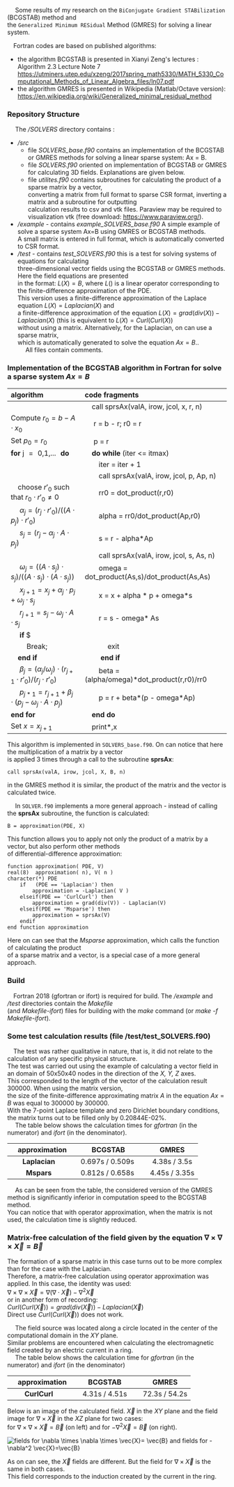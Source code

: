 &emsp; Some results of my research on the `BiConjugate Gradient STABilization` (BCGSTAB) method and  
the `Generalized Minimum RESidual` Method (GMRES) for solving a linear system.

 &emsp;Fortran codes are based on published algorithms:  
 
- the algorithm BCGSTAB is presented in Xianyi Zeng's lectures :  Algorithm 2.3 Lecture Note 7 
<https://utminers.utep.edu/xzeng/2017spring_math5330/MATH_5330_Computational_Methods_of_Linear_Algebra_files/ln07.pdf>   
- the algorithm GMRES is presented in Wikipedia (Matlab/Octave version): 
<https://en.wikipedia.org/wiki/Generalized_minimal_residual_method>   


### Repository Structure
&emsp; The _/SOLVERS_ directory contains :   
 
 * _/src_  
    - file _SOLVERS_base.f90_  contains an implementation of the BCGSTAB or GMRES methods for solving a linear sparse system: Ax = B. 
    - file _SOLVERS.f90_ oriented on implementation of BCGSTAB or GMRES for calculating 3D fields. Explanations are given below.
    - file _utilites.f90_ contains subroutines for calculating the product of a sparse matrix by a vector,  
converting a matrix from full format to sparse CSR format, inverting a matrix and a subroutine for outputting  
calculation results to csv and vtk files. Paraview may be required to visualization  vtk (free download: <https://www.paraview.org/>).
 * _/example_ - contains _example_SOLVERS_base.f90_  A simple example of solve a sparse system Ax=B using GMRES or BCGSTAB methods.  
A small matrix is entered in full format, which is automatically converted to CSR format.  
 * _/test_ - contains _test_SOLVERS.f90_ this is a test for solving systems of equations for calculating  
three-dimensional vector fields using the BCGSTAB or GMRES methods. Here the field equations are presented  
in the format: $L(X) = B,$ where $L()$ is a linear operator corresponding to the finite-difference approximation of the PDE.  
This version uses a finite-difference approximation of the Laplace equation $L(X) = Laplacian(X)$ and  
a finite-difference approximation of the equation $L(X) = grad(div(X)) - Laplacian(X)$ (this is equivalent to $L(X)=Curl(Curl(X))$  
without using a matrix.  Alternatively, for the Laplacian, on can use a sparse matrix,  
which is automatically generated to solve the equation $Ax=B.$.  
&emsp; All files contain comments.


### Implementation of the BCGSTAB algorithm in Fortran for solve a sparse system $Ax=B$
| algorithm  | code fragments   |
|:-| :-|
|                              |&emsp;call sprsAx(valA, irow, jcol, x, r, n)|
|Compute $r_0 = b- A \cdot x_0$                 |&emsp; r = b - r; r0 = r   |
|  Set $p_0=r_0$                                |&emsp; p = r  |
|  **for** j&numsp;=&numsp;0,1,...&numsp;**do** |&emsp;**do while** (iter <= itmax)|
|                                               |&emsp;&emsp;iter = iter + 1|
|                                               |&emsp;&emsp;call sprsAx(valA, irow, jcol, p, Ap, n)|
|&emsp;choose $r'_0$ such that $r_0 \cdot r'_0 \neq 0$|&emsp;&emsp;rr0 = dot_product(r,r0)|
|&emsp; $\alpha_j=(r_j \cdot r'_0)/((A\cdot p_j)\cdot r'_0)$|&emsp;&emsp;alpha = rr0/dot_product(Ap,r0) |
|&emsp; $s_j=(r_j - \alpha_j\cdot A\cdot p_j)$ |&emsp;&emsp;s = r - alpha*Ap |
|                                              |&emsp;&emsp;call sprsAx(valA, irow, jcol, s, As, n)|
|&emsp; $\omega_j=((A\cdot s_j)\cdot s_j)/((A\cdot s_j)\cdot(A\cdot s_j))$|&emsp;&emsp;omega = dot_product(As,s)/dot_product(As,As)|
|&emsp; $x_{j+1}=x_j + \alpha_j\cdot p_j+\omega_j\cdot s_j$|&emsp;&emsp;x = x + alpha \* p + omega*s|
|&emsp; $r_{j+1}=s_j -\omega_j\cdot A\cdot s_j$     |&emsp;&emsp;r = s - omega\* As|
|&emsp; **if** $||r_{j+1}|| < \epsilon_0$ **then**  |&emsp;&emsp;**if** ( norm2(R) < tolerance) **then** |
| &emsp;&emsp; Break;                               |&emsp;&emsp;&emsp; exit|
|&emsp;**end if**|&emsp;&emsp; **end if**  |
|&emsp; $\beta_j=(\alpha_j/\omega_j)\cdot (r_{j+1}\cdot r'_0)/ (r_j\cdot r'_0)$|&emsp;&emsp;beta = (alpha/omega)\*dot_product(r,r0)/rr0  |
|&emsp; $p_{j*1}=r_{j+1}+\beta_j\cdot (p_j-\omega_j\cdot A\cdot p_j)$|&emsp;&emsp;p = r + beta\*(p - omega\*Ap)|
|**end for**            |&emsp;**end do**      |
|Set $x=x_{j+1}$        | &emsp;print*,x  |


This algorithm is implemented in `SOLVERS_base.f90`. On can notice that here the multiplication of a matrix by a vector  
is applied 3 times through a call to the subroutine **sprsAx**:  

```call sprsAx(valA, irow, jcol, X, B, n)```  

in the GMRES method it is similar, the product of the matrix and the vector is calculated twice.  

&emsp; In `SOLVER.f90` implements a more general approach - instead of calling the **sprsAx** subroutine, the function is calculated:  

```B = approximation(PDE, X) ```  

This function allows you to apply not only the product of a matrix by a vector, but also perform other methods  
of differential-difference approximation:
```
function approximation( PDE, V)
real(8)  approximation( n), V( n )
character(*) PDE
    if   (PDE == 'Laplacian') then
        approximation = -Laplacian( V )
    elseif(PDE == 'CurlCurl') then
        approximation = grad(div(V)) - Laplacian(V)
    elseif(PDE == 'Msparse') then
        approximation = sprsAx(V)
    endif
end function approximation
```
Here on can see that the _Msparse_ approximation, which calls the function of calculating the product  
of a sparse matrix and a vector, is a special case of a more general approach.

### Build

&emsp;Fortran 2018 (gfortran or ifort) is required for build. The _/example_ and _/test_ directories contain the _Makefile_  
(and _Makefile-ifort_) files for building with the _make_ command (or _make -f  Makefile-ifort_).


### Some test calculation results (file /test/test_SOLVERS.f90)  
&emsp;The test was rather qualitative in nature, that is, it did not relate to the calculation of any specific physical structure.  
The test was carried out using the example of calculating a vector field in an domain of 50x50x40 nodes in the direction of the _X, Y, Z_ axes.  
This corresponded to the length of the vector of the calculation result 300000. When using the matrix version,  
the size of the finite-difference approximating matrix $A$ in the equation $Ax=B$ was equal to 300000 by 300000.  
With the 7-point Laplace template and zero Dirichlet boundary conditions, the matrix turns out to be filled only by 0.20844E-02%.  
&emsp; The table below shows the calculation times for _gfortran_ (in the numerator) and _ifort_ (in the denominator).  

| &emsp;approximation |&emsp;  BCGSTAB          | &emsp;  GMRES         |
|  :-:                |:-:                      |  :-:                  |
|**Laplacian**        |  &emsp;0.697s / 0.509s  | &emsp; 4.38s / 3.5s   |
|**Mspars**           |  &emsp;0.812s / 0.658s  | &emsp; 4.45s / 3.35s  |

&emsp; As can be seen from the table, the considered version of the GMRES method is significantly inferior in computation speed to the BCGSTAB method.  
You can notice that with operator approximation, when the matrix is not used, the calculation time is slightly reduced.  

### Matrix-free calculation of the field given by the equation $\nabla \times  \nabla \times \vec{X} = \vec{B}$

The formation of a sparse matrix in this case turns out to be more complex than for the case with the Laplacian.  
Therefore, a matrix-free calculation using operator approximation was applied. In this case, the identity was used:  
$\nabla \times  \nabla \times \vec{X} = \nabla (\nabla \cdot \vec{X} ) - \nabla^2  \vec{X}$  
or in another form of recording:  
$Curl(Curl(\vec{X})) = grad(div(\vec{X})) - Laplacian(\vec{X})$  
Direct use $Curl(Curl(\vec{X}))$ does not work.  

&emsp; The field source was located along a circle located in the center of the computational domain in the _XY_ plane.  
Similar problems are encountered when calculating the electromagnetic field created by an electric current in a ring.  
&emsp; The table below shows the calculation time for _gfortran_ (in the numerator) and _ifort_ (in the denominator)  

| &emsp;approximation |&emsp;  BCGSTAB          | &emsp;  GMRES         |
|  :-:                |:-:                      |  :-:                  |
|**CurlCurl**         |  &emsp; 4.31s / 4.51s  | &emsp; 72.3s / 54.2s   |

Below is an image of the calculated field. $\vec{X}$ in the _XY_ plane and the field image for $\nabla \times \vec{X}$ in the _XZ_ plane for two cases:  
for $\nabla \times \nabla \times \vec{X}=\vec{B}$ (on left) and for  $-\nabla^2  \vec{X}=\vec{B}$ (on right).  

![fields for $\nabla \times \nabla \times \vec{X}= \vec{B}$ and fields for             $-\nabla^2 \vec{X}=\vec{B}$](https://github.com/JNSresearcher/SOLVERS_BCGSTAB_GMRES/blob/main/SOLVERS/img/XBR2.jpg)

As on can see, the $\vec{X}$ fields are different. But the field for $\nabla \times \vec{X}$ is the same in both cases.  
This field corresponds to the induction created by the current in the ring.

